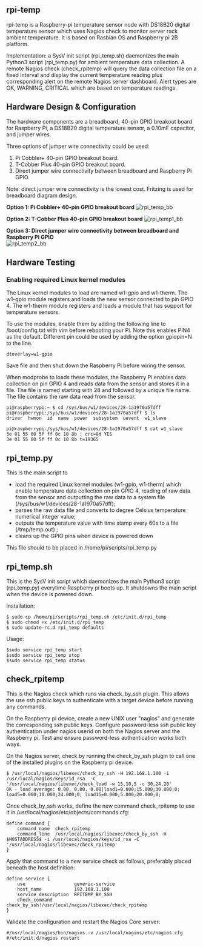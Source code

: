 ## rpi-temp
rpi-temp is a Raspberry-pi temperature sensor node with DS18B20 digital temperature sensor which uses Nagios check to monitor server rack ambient temperature. It is based on Rasbian OS and Raspberry pi 2B platform.

Implementation: a SysV init script (rpi_temp.sh) daemonizes the main Python3 script (rpi_temp.py) for ambient temperature data collection.  A remote Nagios check (check_rpitemp) will query the data collection file on a fixed interval and display the current temperature reading plus corresponding alert on the remote Nagios server dashboard. Alert types are OK, WARNING, CRITICAL which are based on temperature readings.

## Hardware Design & Configuration
The hardware components are a breadboard, 40-pin GPIO breakout board for Raspberry Pi, a DS18B20 digital temperature sensor, a 0.10mF capacitor, and jumper wires.

Three options of jumper wire connectivity could be used: 
1. Pi Cobbler+ 40-pin GPIO breakout board.  
2. T-Cobber Plus 40-pin GPIO breakout board.  
3. Direct jumper wire connectivity between breadboard and Raspberry Pi GPIO.

Note: direct jumper wire connectivity is the lowest cost. Fritzing is used for breadboard diagram design.

**Option 1: Pi Cobbler+ 40-pin GPIO breakout board**
![rpi_temp_bb](https://user-images.githubusercontent.com/2264686/112409280-30c63f00-8d54-11eb-90dc-f979dd050f34.png)

**Option 2: T-Cobber Plus 40-pin GPIO breakout board**
![rpi_temp1_bb](https://user-images.githubusercontent.com/2264686/112409331-463b6900-8d54-11eb-8bbd-3974f30f13d4.png)

**Option 3: Direct jumper wire connectivity between breadboard and Raspberry Pi GPIO**  
![rpi_temp2_bb](https://user-images.githubusercontent.com/2264686/112410555-53f1ee00-8d56-11eb-9682-efa815be211a.png)

## Hardware Testing
### Enabling required Linux kernel modules
The Linux kernel modules to load are named w1-gpio and w1-therm. The w1-gpio module registers and loads the new sensor connected to pin GPIO 4. The w1-therm module registers and loads a module that has support for temperature sensors.

To use the modules, enable them by adding the following line to /boot/config.txt with vim before rebooting your Pi.  Note this enables PIN4 as the default. Different pin could be used by adding the option gpiopin=N to the line.

`dtoverlay=w1-gpio`

Save file and then shut down the Raspberry Pi before wiring the sensor.

When modprobe to loads these modules, the Raspberry Pi enables data collection on pin GPIO 4 and reads data from the sensor and stores it in a file. The file is named starting with 28 and followed by a unique file name.  The file contains the raw data read from the sensor.
```
pi@raspberrypi:~ $ cd /sys/bus/w1/devices/28-1a1970a57dff
pi@raspberrypi:/sys/bus/w1/devices/28-1a1970a57dff $ ls
driver  hwmon  id  name  power  subsystem  uevent  w1_slave
```
```
pi@raspberrypi:/sys/bus/w1/devices/28-1a1970a57dff $ cat w1_slave
3e 01 55 00 5f ff 0c 10 8b : crc=8d YES
3e 01 55 00 5f ff 0c 10 8b t=19365
```
## rpi_temp.py

This is the main script to 
- load the required Linux kernel modules (w1-gpio, w1-therm) which enable temperature data collection on pin GPIO 4, reading of raw data from the sensor and outputting the raw data to a system file (/sys/bus/w1/devices/28-1a1970a57dff);
- parses the raw data file and converts to degree Celsius temperature numerical integer value;
- outputs the temperature value with time stamp every 60s to a file (/tmp/temp.out) ;
- cleans up the GPIO pins when device is powered down

This file should to be placed in /home/pi/scripts/rpi_temp.py

## rpi_temp.sh

This is the SysV init script which daemonizes the main Python3 script (rpi_temp.py) everytime Raspberry pi boots up.  It shutdowns the main script when the device is powered down.

Installation:
```
$ sudo cp /home/pi/scripts/rpi_temp.sh /etc/init.d/rpi_temp
$ sudo chmod +x /etc/init.d/rpi_temp
$ sudo update-rc.d rpi_temp defaults
```

Usage:
```
$sudo service rpi_temp start
$sudo service rpi_temp stop
$sudo service rpi_temp status
```

## check_rpitemp

This is the Nagios check which runs via check_by_ssh plugin.  This allows the use ssh public keys to authenticate with a target device before running any commands.

On the Raspberry pi device, create a new UNIX user "nagios" and generate the corresponding ssh public keys.  Configure password-less ssh public key authentication
under nagios userid on both the Nagios server and the Raspberry pi.  Test and ensure password-less authentication works both ways.

On the Nagios server, check by running the check_by_ssh plugin to call one of the installed plugins on the Raspberry pi device.
```
$ /usr/local/nagios/libexec/check_by_ssh -H 192.168.1.100 -i /usr/local/nagios/keys/id_rsa  -C '/usr/local/nagios/libexec/check_load -w 15,10,5 -c 30,24,20'
OK - load average: 0.00, 0.00, 0.00|load1=0.000;15.000;30.000;0;
load5=0.000;10.000;24.000;0; load15=0.000;5.000;20.000;0;
```

Once check_by_ssh works, define the new command check_rpitemp to use it in /usr/local/nagios/etc/objects/commands.cfg:
```
define command {
    command_name  check_rpitemp
    command_line  /usr/local/nagios/libexec/check_by_ssh -H $HOSTADDRESS$ -i /usr/local/nagios/keys/id_rsa -C '/usr/local/nagios/libexec/check_rpitemp'
}
```

Apply that command to a new service check as follows, preferably placed beneath the host definition:
```
define service {
    use                  generic-service
    host_name            192.168.1.100
    service_description  RPITEMP_BY_SSH
    check_command        check_by_ssh!/usr/local/nagios/libexec/check_rpitemp 
}
```

Validate the configuration and restart the Nagios Core server:
```
#/usr/local/nagios/bin/nagios -v /usr/local/nagios/etc/nagios.cfg
#/etc/init.d/nagios restart
```














